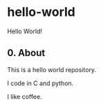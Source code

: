 # hello-world
Hello World!

## 0. About
This is a hello world repository.

I code in C and python.

I like coffee.

